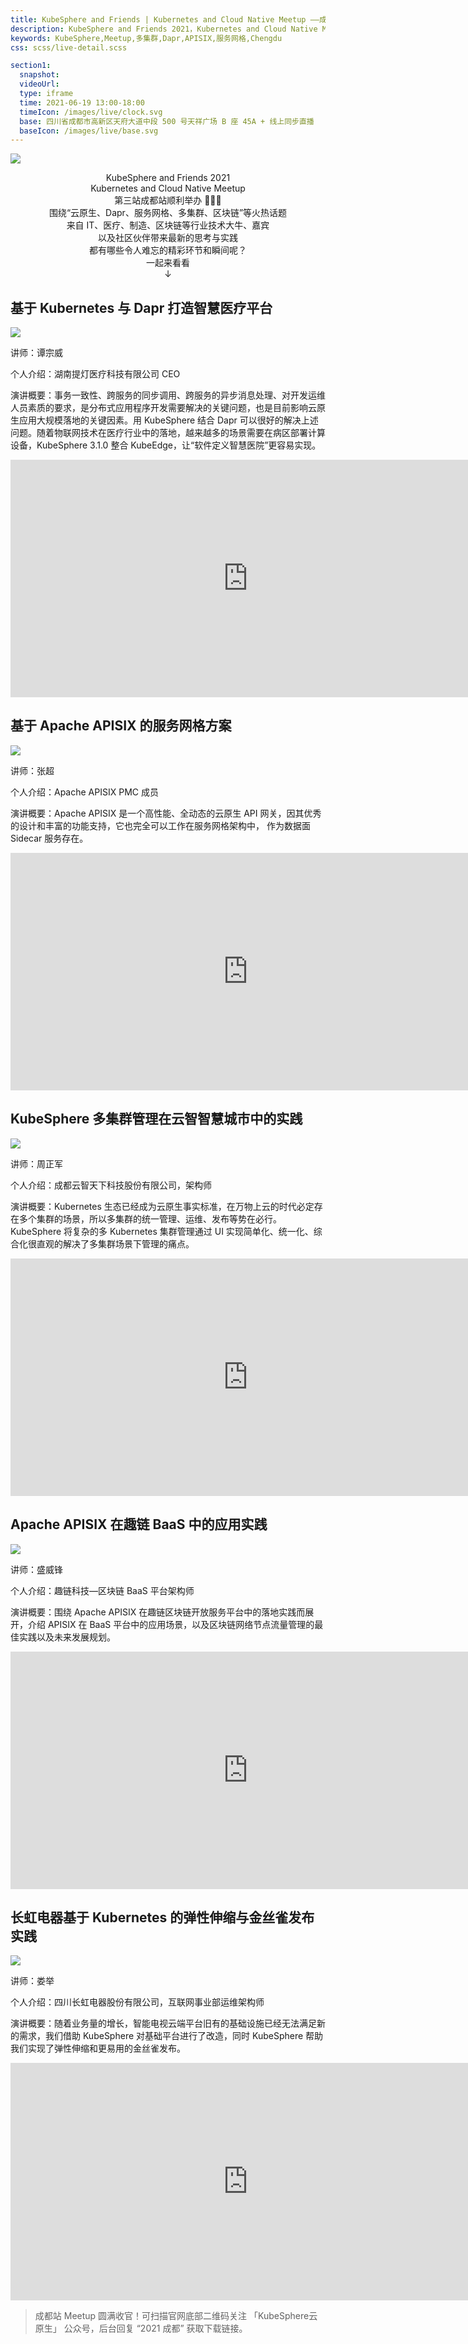 ```yaml
---
title: KubeSphere and Friends | Kubernetes and Cloud Native Meetup ——成都站
description: KubeSphere and Friends 2021，Kubernetes and Cloud Native Meetup 第三站成都站顺利举办，围绕“云原生、Dapr、服务网格、多集群、区块链”等火热话题，来自 IT、医疗、制造、区块链等行业技术大牛、嘉宾以及社区伙伴带来最新的思考与实践。
keywords: KubeSphere,Meetup,多集群,Dapr,APISIX,服务网格,Chengdu
css: scss/live-detail.scss

section1:
  snapshot: 
  videoUrl: 
  type: iframe
  time: 2021-06-19 13:00-18:00
  timeIcon: /images/live/clock.svg
  base: 四川省成都市高新区天府大道中段 500 号天祥广场 B 座 45A + 线上同步直播
  baseIcon: /images/live/base.svg
---
```

![](https://pek3b.qingstor.com/kubesphere-community/images/meetup-chengdu-20210619.jpg)

<center>KubeSphere and Friends 2021</center>

<center>Kubernetes and Cloud Native Meetup</center>

<center>第三站成都站顺利举办 🎉🎉🎉</center>

<center>围绕“云原生、Dapr、服务网格、多集群、区块链”等火热话题</center>

<center>来自 IT、医疗、制造、区块链等行业技术大牛、嘉宾</center>

<center>以及社区伙伴带来最新的思考与实践</center>

<center>都有哪些令人难忘的精彩环节和瞬间呢？</center>

<center>一起来看看</center>

<center>↓</center>

## 基于 Kubernetes 与 Dapr 打造智慧医疗平台

![](https://pek3b.qingstor.com/kubesphere-community/images/tanzongwei-chengdu.jpg)

讲师：谭宗威

个人介绍：湖南提灯医疗科技有限公司 CEO

演讲概要：事务一致性、跨服务的同步调用、跨服务的异步消息处理、对开发运维人员素质的要求，是分布式应用程序开发需要解决的关键问题，也是目前影响云原生应用大规模落地的关键因素。用 KubeSphere 结合 Dapr 可以很好的解决上述问题。随着物联网技术在医疗行业中的落地，越来越多的场景需要在病区部署计算设备，KubeSphere 3.1.0 整合 KubeEdge，让“软件定义智慧医院”更容易实现。

<iframe width="760" height="380" src="https://player.bilibili.com/player.html?aid=333864719&bvid=BV1qw411o76d&cid=357591374&page=1&high_quality=1" scrolling="no" border="0" frameborder="no" framespacing="0" allowfullscreen="true"> </iframe>

## 基于 Apache APISIX 的服务网格方案

![](https://pek3b.qingstor.com/kubesphere-community/images/zhangchao-chengdu.jpg)

讲师：张超

个人介绍：Apache APISIX PMC 成员

演讲概要：Apache APISIX 是一个高性能、全动态的云原生 API 网关，因其优秀的设计和丰富的功能支持，它也完全可以工作在服务网格架构中，
作为数据面 Sidecar 服务存在。

<iframe width="760" height="380" src="https://player.bilibili.com/player.html?aid=931280968&bvid=BV1mM4y1u7AB&cid=357616530&page=1&high_quality=1" scrolling="no" border="0" frameborder="no" framespacing="0" allowfullscreen="true"> </iframe>

## KubeSphere 多集群管理在云智智慧城市中的实践

![](https://pek3b.qingstor.com/kubesphere-community/images/zhouzhengjun-chengdu.jpg)

讲师：周正军

个人介绍：成都云智天下科技股份有限公司，架构师

演讲概要：Kubernetes 生态已经成为云原生事实标准，在万物上云的时代必定存在多个集群的场景，所以多集群的统一管理、运维、发布等势在必行。KubeSphere 将复杂的多 Kubernetes 集群管理通过 UI 实现简单化、统一化、综合化很直观的解决了多集群场景下管理的痛点。

<iframe width="760" height="380" src="https://player.bilibili.com/player.html?aid=333824142&bvid=BV14w411o7HX&cid=357619667&page=1&high_quality=1" scrolling="no" border="0" frameborder="no" framespacing="0" allowfullscreen="true"> </iframe>

## Apache APISIX 在趣链 BaaS 中的应用实践

![](https://pek3b.qingstor.com/kubesphere-community/images/shengweifeng-chengdu.jpg)

讲师：盛威锋

个人介绍：趣链科技—区块链 BaaS 平台架构师

演讲概要：围绕 Apache APISIX 在趣链区块链开放服务平台中的落地实践而展开，介绍 APISIX 在 BaaS 平台中的应用场景，以及区块链网络节点流量管理的最佳实践以及未来发展规划。

<iframe width="760" height="380" src="https://player.bilibili.com/player.html?aid=376284979&bvid=BV1do4y1k7EP&cid=357627696&page=1&high_quality=1" scrolling="no" border="0" frameborder="no" framespacing="0" allowfullscreen="true"> </iframe>

## 长虹电器基于 Kubernetes 的弹性伸缩与金丝雀发布实践

![](https://pek3b.qingstor.com/kubesphere-community/images/louju-chengdu.jpg)

讲师：娄举

个人介绍：四川长虹电器股份有限公司，互联网事业部运维架构师

演讲概要：随着业务量的增长，智能电视云端平台旧有的基础设施已经无法满足新的需求，我们借助 KubeSphere 对基础平台进行了改造，同时 KubeSphere 帮助我们实现了弹性伸缩和更易用的金丝雀发布。

<iframe width="760" height="380" src="https://player.bilibili.com/player.html?aid=418857946&bvid=BV15V411x7tX&cid=357631746&page=1&high_quality=1" scrolling="no" border="0" frameborder="no" framespacing="0" allowfullscreen="true"> </iframe>


> 成都站 Meetup 圆满收官！可扫描官网底部二维码关注 「KubeSphere云原生」 公众号，后台回复 “2021 成都” 获取下载链接。